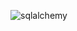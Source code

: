 ![sqlalchemy](https://user-images.githubusercontent.com/52968746/73712594-308e5e80-46d0-11ea-851d-a5e7a722ec65.PNG)
